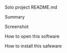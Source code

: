 Solo project README.md

Summary

Screenshot 

How to open this software

How to install this safeware
